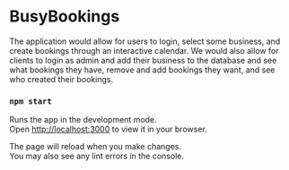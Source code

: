 # BusyBookings
The application would allow for users to login, select some business, and create bookings through an interactive calendar. We would also allow for clients to login as admin and add their business to the database and see what bookings they have, remove and add bookings they want, and see who created their bookings.

### `npm start`

Runs the app in the development mode.\
Open [http://localhost:3000](http://localhost:3000) to view it in your browser.

The page will reload when you make changes.\
You may also see any lint errors in the console.


